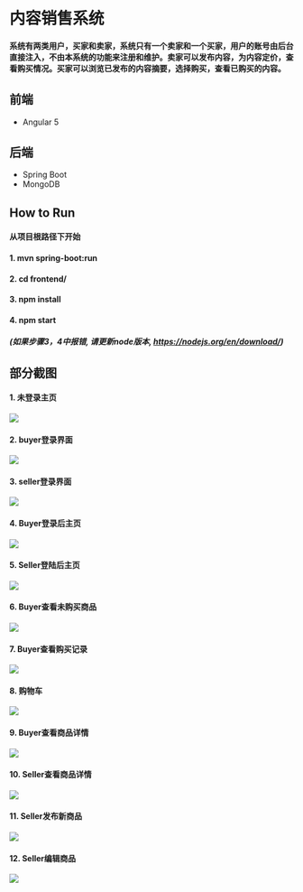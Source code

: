 # 内容销售系统

#### 系统有两类用户，买家和卖家，系统只有一个卖家和一个买家，用户的账号由后台直接注入，不由本系统的功能来注册和维护。卖家可以发布内容，为内容定价，查看购买情况。买家可以浏览已发布的内容摘要，选择购买，查看已购买的内容。

## 前端
+ Angular 5

## 后端
+ Spring Boot
+ MongoDB

## How to Run
#### 从项目根路径下开始
#### 1. mvn spring-boot:run
#### 2. cd frontend/
#### 3. npm install
#### 4. npm start
##### (如果步骤3，4中报错, 请更新node版本, https://nodejs.org/en/download/)

## 部分截图
#### 1. 未登录主页
![](https://github.com/zyn1018/netease-homework/blob/master/ScreenShots/Homepage.png)

#### 2. buyer登录界面
![](https://github.com/zyn1018/netease-homework/blob/master/ScreenShots/buyer_login.png)

#### 3. seller登录界面
![](https://github.com/zyn1018/netease-homework/blob/master/ScreenShots/seller_login.png)

#### 4. Buyer登录后主页
![](https://github.com/zyn1018/netease-homework/blob/master/ScreenShots/buyerHome.png)

#### 5. Seller登陆后主页
![](https://github.com/zyn1018/netease-homework/blob/master/ScreenShots/sellerHome.png)

#### 6. Buyer查看未购买商品
![](https://github.com/zyn1018/netease-homework/blob/master/ScreenShots/buyerUnbought.png)

#### 7. Buyer查看购买记录
![](https://github.com/zyn1018/netease-homework/blob/master/ScreenShots/buyerHistory.png)

#### 8. 购物车
![](https://github.com/zyn1018/netease-homework/blob/master/ScreenShots/buyerCart.png)

#### 9. Buyer查看商品详情
![](https://github.com/zyn1018/netease-homework/blob/master/ScreenShots/buyerDetail.png)

#### 10. Seller查看商品详情
![](https://github.com/zyn1018/netease-homework/blob/master/ScreenShots/sellerDetail.png)

#### 11. Seller发布新商品
![](https://github.com/zyn1018/netease-homework/blob/master/ScreenShots/seller_publish.png)

#### 12. Seller编辑商品
![](https://github.com/zyn1018/netease-homework/blob/master/ScreenShots/seller_edit.png)
